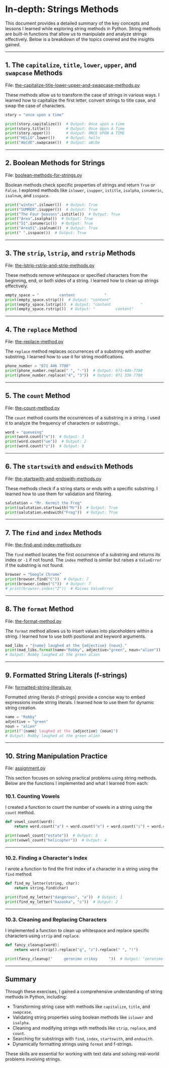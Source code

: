 # In-depth: Strings Methods

This document provides a detailed summary of the key concepts and lessons I learned while exploring string methods in Python. String methods are built-in functions that allow us to manipulate and analyze strings effectively. Below is a breakdown of the topics covered and the insights gained.

---

## 1. The `capitalize`, `title`, `lower`, `upper`, and `swapcase` Methods
File: [the-capitalize-title-lower-upper-and-swapcase-methods.py](6-more-practice-strings-methods/the-capitalize-title-lower-upper-and-swapcase-methods.py)

These methods allow us to transform the case of strings in various ways. I learned how to capitalize the first letter, convert strings to title case, and swap the case of characters.

```python
story = "once upon a time"

print(story.capitalize())  # Output: Once upon a time
print(story.title())       # Output: Once Upon A Time
print(story.upper())       # Output: ONCE UPON A TIME
print("HELLO".lower())     # Output: hello
print("AbCdE".swapcase())  # Output: aBcDe
```

---

## 2. Boolean Methods for Strings
File: [boolean-methods-for-strings.py](6-more-practice-strings-methods/boolean-methods-for-strings.py)

Boolean methods check specific properties of strings and return `True` or `False`. I explored methods like `islower`, `isupper`, `istitle`, `isalpha`, `isnumeric`, `isalnum`, and `isspace`.

```python
print("winter".islower())  # Output: True
print("SUMMER".isupper())  # Output: True
print("The Four Seasons".istitle())  # Output: True
print("Area".isalpha())  # Output: True
print("51".isnumeric())  # Output: True
print("Area51".isalnum())  # Output: True
print(" ".isspace())  # Output: True
```

---

## 3. The `strip`, `lstrip`, and `rstrip` Methods
File: [the-lstrip-rstrip-and-strip-methods.py](6-more-practice-strings-methods/the-lstrip-rstrip-and-strip-methods.py)

These methods remove whitespace or specified characters from the beginning, end, or both sides of a string. I learned how to clean up strings effectively.

```python
empty_space = "         content             "
print(empty_space.strip())  # Output: "content"
print(empty_space.lstrip())  # Output: "content             "
print(empty_space.rstrip())  # Output: "         content"
```

---

## 4. The `replace` Method
File: [the-replace-method.py](6-more-practice-strings-methods/the-replace-method.py)

The `replace` method replaces occurrences of a substring with another substring. I learned how to use it for string modifications.

```python
phone_number = "071 446 7780"
print(phone_number.replace(" ", "-"))  # Output: 071-446-7780
print(phone_number.replace("4", "3"))  # Output: 071 336 7780
```

---

## 5. The `count` Method
File: [the-count-method.py](6-more-practice-strings-methods/the-count-method.py)

The `count` method counts the occurrences of a substring in a string. I used it to analyze the frequency of characters or substrings.

```python
word = "queueing"
print(word.count("e"))  # Output: 3
print(word.count("ue"))  # Output: 2
print(word.count("z"))  # Output: 0
```

---

## 6. The `startswith` and `endswith` Methods
File: [the-startswith-and-endswith-methods.py](6-more-practice-strings-methods/the-startswith-and-endswith-methods.py)

These methods check if a string starts or ends with a specific substring. I learned how to use them for validation and filtering.

```python
salutation = "Mr. Kermit the Frog"
print(salutation.startswith("Mr"))  # Output: True
print(salutation.endswith("Frog"))  # Output: True
```

---

## 7. The `find` and `index` Methods
File: [the-find-and-index-methods.py](6-more-practice-strings-methods/the-find-and-index-methods.py)

The `find` method locates the first occurrence of a substring and returns its index or `-1` if not found. The `index` method is similar but raises a `ValueError` if the substring is not found.

```python
browser = "Google Chrome"
print(browser.find("C"))  # Output: 7
print(browser.index("C"))  # Output: 7
# print(browser.index("Z"))  # Raises ValueError
```

---

## 8. The `format` Method
File: [the-format-method.py](6-more-practice-strings-methods/the-format-method.py)

The `format` method allows us to insert values into placeholders within a string. I learned how to use both positional and keyword arguments.

```python
mad_libs = "{name} laughed at the {adjective} {noun}."
print(mad_libs.format(name="Robby", adjective="green", noun="alien"))
# Output: Robby laughed at the green alien
```

---

## 9. Formatted String Literals (f-strings)
File: [formatted-string-literals.py](6-more-practice-strings-methods/formatted-string-literals.py)

Formatted string literals (f-strings) provide a concise way to embed expressions inside string literals. I learned how to use them for dynamic string creation.

```python
name = "Robby"
adjective = "green"
noun = "alien"
print(f"{name} laughed at the {adjective} {noun}")
# Output: Robby laughed at the green alien
```

---

## 10. String Manipulation Practice
File: [assignment.py](6-more-practice-strings-methods/assignment.py)

This section focuses on solving practical problems using string methods. Below are the functions I implemented and what I learned from each:

### 10.1. Counting Vowels
I created a function to count the number of vowels in a string using the `count` method.

```python
def vowel_count(word):
    return word.count("a") + word.count("e") + word.count("i") + word.count("o") + word.count("u")

print(vowel_count("estate"))  # Output: 3
print(vowel_count("helicopter"))  # Output: 4
```

---

### 10.2. Finding a Character's Index
I wrote a function to find the first index of a character in a string using the `find` method.

```python
def find_my_letter(string, char):
    return string.find(char)

print(find_my_letter("dangerous", "a"))  # Output: 1
print(find_my_letter("bazooka", "z"))  # Output: 2
```

---

### 10.3. Cleaning and Replacing Characters
I implemented a function to clean up whitespace and replace specific characters using `strip` and `replace`.

```python
def fancy_cleanup(word):
    return word.strip().replace("g", "z").replace(" ", "!")

print(fancy_cleanup("     geronimo crikey     "))  # Output: "zeronimo!crikey"
```

---

## Summary

Through these exercises, I gained a comprehensive understanding of string methods in Python, including:
- Transforming string case with methods like `capitalize`, `title`, and `swapcase`.
- Validating string properties using boolean methods like `islower` and `isalpha`.
- Cleaning and modifying strings with methods like `strip`, `replace`, and `count`.
- Searching for substrings with `find`, `index`, `startswith`, and `endswith`.
- Dynamically formatting strings using `format` and f-strings.

These skills are essential for working with text data and solving real-world problems involving strings.